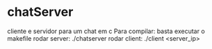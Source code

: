 # chatServer
cliente e servidor para um chat em c
Para compilar: basta executar o makefile
rodar server: ./chatserver <porta>
rodar client: ./client <server_ip> <porta> <nick>
